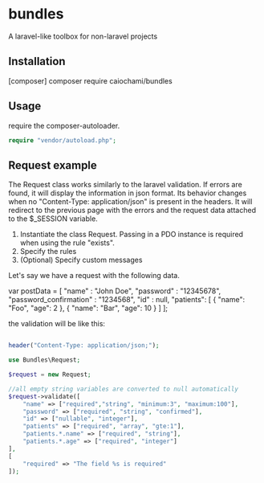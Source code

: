 # bundles
A laravel-like toolbox for non-laravel projects


## Installation

[composer] composer require caiochami/bundles

## Usage

require the composer-autoloader.

```php
require "vendor/autoload.php";
```

## Request example

The Request class works similarly to the laravel validation.
If errors are found, it will display the information in json format.
Its behavior changes when no "Content-Type: application/json" is present in the headers. It will redirect to the previous page with the errors and the request data attached to the $_SESSION variable.

1. Instantiate the class Request. Passing in a PDO instance is required when using the rule "exists".
2. Specify the rules
3. (Optional) Specify custom messages

Let's say we have a request with the following data.

var postData = [
    "name" : "John Doe",
    "password" : "12345678",
    "password_confirmation" : "1234568",
    "id" : null,
    "patients": [
        {
            "name": "Foo",
            "age": 2
        },
        {
            "name": "Bar",
            "age": 10
        }
    ]
];

the validation will be like this:

```php

header("Content-Type: application/json;");

use Bundles\Request;

$request = new Request;

//all empty string variables are converted to null automatically
$request->validate([
    "name" => ["required","string", "minimum:3", "maximum:100"],
    "password" => ["required", "string", "confirmed"],
    "id" => ["nullable", "integer"],
    "patients" => ["required", "array", "gte:1"],
    "patients.*.name" => ["required", "string"],
    "patients.*.age" => ["required", "integer"]
],
[
    "required" => "The field %s is required"
]);









